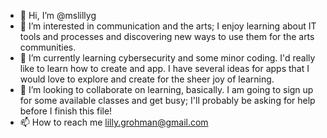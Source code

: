- 👋 Hi, I’m @mslillyg
- 👀 I’m interested in communication and the arts; I enjoy learning about IT tools and processes and discovering new ways to use them for the arts communities.
- 🌱 I’m currently learning cybersecurity and some minor coding. I'd really like to learn how to create and app. I have several ideas for apps that I would love to explore and create for the sheer joy of learning.
- 💞️ I’m looking to collaborate on learning, basically. I am going to sign up for some available classes and get busy; I'll probably be asking for help before I finish this file!
- 📫 How to reach me lilly.grohman@gmail.com

<!---
mslillyg/mslillyg is a ✨ special ✨ repository because its `README.md` (this file) appears on your GitHub profile.
You can click the Preview link to take a look at your changes.
--->
